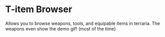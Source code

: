 # T-item Browser
Allows you to browse weapons, tools, and equipable items in terraria. The weapons even show the demo gif! (most of the time)
